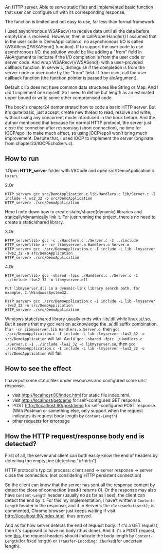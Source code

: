 An HTTP server. Able to serve static files and Implemented basic function that user can configure url with its corresponding response.

The function is limited and not easy to use, far less than formal framework.

I used asynchronous WSARecv() to receive data until all the data before emptyLine is received. However, then in callProperHandler() I assumed that in the user code in DemoApplication.c, no asynchronous I/O is called (WSARecv()/WSASend() function). If to support the user code to use asynchronous I/O, the solution would be like adding a "from" field in AioArgument to indicate if the I/O completion is from the user code or server code. And wrap WSARecv()/WSASend() with a user-provided callback function. In server.c, distinguish if the completion is from the server code or user code by the "from" field. If from user, call the user callback function (the function pointer is passed by aioArgument).

Default c lib does not have common data structures like String or Map. And I did't implement one myself. So I need to define buf length as an estimated upper bound or write some other compromised code.

The book's chapter24 demonstrated how to code a basic HTTP server. But it's quite basic, just accept, create new thread to read, resolve and write, without using any concurrent mode introduced in the book before. And the author mentioned that because for normal HTTP protocol, the server just close the connetion after responsing (short connection), no time for IOCP/epoll to make much effect, so using IOCP/epoll won't bring much improvement. Despite that, I used IOCP to implement the server (originate from chapter23/IOCPEchoServ.c).

## How to run

1.Open **HTTP_server** folder with VSCode and open src/DemoApplication.c to run.

2.Or
```
HTTP_server> gcc src/DemoApplication.c lib/Handlers.c lib/Server.c -I include -l ws2_32 -o src/DemoApplication
HTTP_server> ./src/DemoApplication
```

Here I note down how to create static/shared(dynamic) libraries and statically/dynamically link it. For just running the project, there's no need to create a static/shared library.

3.Or
```
HTTP_server\lib> gcc -c ./Handlers.c ./Server.c -I ../include
HTTP_server\lib> ar -cr libmyserver.a Handlers.o Server.o
HTTP_server> gcc ./src/DemoApplication.c -I include -L lib -lmyserver -lws2_32 -o src/DemoApplication
HTTP_server> ./src/DemoApplication
```

4.Or
```
HTTP_server\lib> gcc -shared -fpic ./Handlers.c ./Server.c -I ../include -lws2_32 -o libmyserver.dll

Put libmyserver.dll in a dynamic-link library search path, for example, C:\Windows\System32.

HTTP_server> gcc ./src/DemoApplication.c -I include -L lib -lmyserver -lws2_32 -o src/DemoApplication
HTTP_server> ./src/DemoApplication
```


Windows static/shared library usually ends with .lib/.dll while linux .a/.so. But it seems that my gcc version acknowledge the .a/.dll suffix combination. If `ar -cr libmyserver.lib Handlers.o Server.o`, then `gcc ./src/DemoApplication.c -I include -L lib -lmyserver -lws2_32 -o src/DemoApplication` will fail. And if `gcc -shared -fpic ./Handlers.c ./Server.c -I ../include -lws2_32 -o libmyserver.so`, then `gcc ./src/DemoApplication.c -I include -L lib -lmyserver -lws2_32 -o src/DemoApplication` will fail.

## How to see the effect

I have put some static files under resources and configured some urls' response.

* visit <http://localhost:80/index.html> for static file index.html.
* visit <http://localhost/getdemo> for self-configured GET response.
* POST <http://localhost:80/postdemo> for self-configured POST response. (With Postman or something else, only support when the request indicates its request body length by `Content-Length`)
* other requests for errorpage

## How the HTTP request/response body end is detected?

First of all, the server and client can both easily know the end of headers by detecting the emptyLine (detecting "\r\n\r\n").

HTTP protocol's typical process: client send -> server response -> server close the connection. (not considering HTTP persistent connection)

So the client can know that the server has sent all the response content by detect the close of connection (read() returns 0). Or the response may also have `Content-Length` header (usually no as far as I see), the client can detect the end by it. For this my implementation, I have't written a `Content-Length` header in the response, and if in Server.c the `closesocket(sock);` is commented, Chrome browser just keeps waiting if visit <http://localhost:80/index.html>, thus proved.

And as for how server detects the end of request body. If it's a GET request, then it's supposed to have no body (thus done). And if it's a POST request, see [this](https://stackoverflow.com/questions/4824451/detect-end-of-http-request-body), the request headers should indicate the body length by `Content-Length`(for fixed length) or `Transfer-Encoding: Chunked`(for uncertain length).